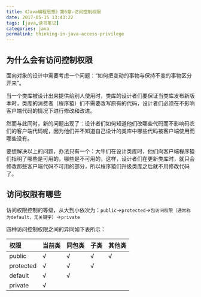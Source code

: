 ```yaml
---
title: 《Java编程思想》第6章-访问控制权限
date: 2017-05-15 13:43:22
tags: [java,读书笔记]
categories: java
permalink: thinking-in-java-access-privilege
---
```

## 为什么会有访问控制权限 ##

面向对象的设计中需要考虑一个问题：“如何把变动的事物与保持不变的事物区分开来”。

当一个类库被设计出来提供给别人使用时，类库的设计者们要保证当类库发布新版本时，类库的消费者（程序猿）们不需要改写原有的代码，设计者们必须在不影响客户端代码的情况下进行修改和改进。

<!-- more -->

然而与此同时，新的问题出现了：设计者们如何知道他们改哪些代码而不影响码农们的客户端代码呢，因为他们并不知道自己设计的类库中哪些代码被客户端使用而哪些没有。

要想解决以上的问题，办法只有一个：大牛们在设计类库时，他们向客户端程序猿们指明了哪些是可用的，哪些是不可用的，这样，设计者们在更新类库时，就只会修改那些客户端代码不可用的部分，所以程序猿们升级类库之后就不用修改代码了。

## 访问权限有哪些 ##

访问权限控制的等级，从大到小依次为：`public`→`protected`→`包访问权限（通常称为default，无关键字）`→`private`

四种访问控制权限之间的异同如下表所示：

|权限|当前类|同包类|子类|其他类|
|:---|:---|:---|:---|:---|
|public|√|√|√|√|
|protected|√|√|√||
|default|√|√|||
|private|√||||

